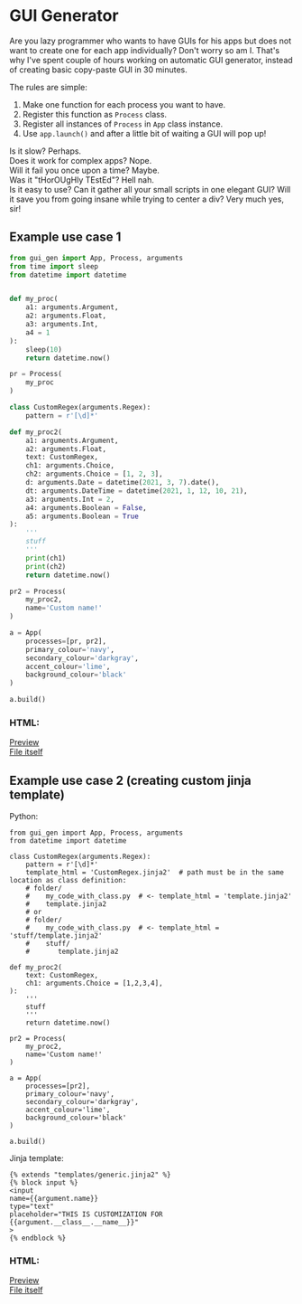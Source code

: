 # GUI Generator

Are you lazy programmer who wants to have GUIs for his apps but does not want to create one for each app individually?
Don't worry so am I. That's why I've spent couple of hours working on automatic GUI generator, instead of creating basic copy-paste GUI in 30 minutes.

The rules are simple:
1. Make one function for each process you want to have.
2. Register this function as `Process` class.
3. Register all instances of `Process` in `App` class instance.
4. Use `app.launch()` and after a little bit of waiting a GUI will pop up!

Is it slow? Perhaps.<br>
Does it work for complex apps? Nope.<br>
Will it fail you once upon a time? Maybe.<br>
Was it "tHorOUgHly TEstEd"? Hell nah. <br>
Is it easy to use? Can it gather all your small scripts in one elegant GUI? Will it save you from going insane while trying to center a div? Very much yes, sir!<br>

## Example use case 1
```python
from gui_gen import App, Process, arguments
from time import sleep
from datetime import datetime


def my_proc(
    a1: arguments.Argument,
    a2: arguments.Float,
    a3: arguments.Int,
    a4 = 1
):
    sleep(10)
    return datetime.now()

pr = Process(
    my_proc
)

class CustomRegex(arguments.Regex):
    pattern = r'[\d]*'

def my_proc2(
    a1: arguments.Argument,
    a2: arguments.Float,
    text: CustomRegex,
    ch1: arguments.Choice,
    ch2: arguments.Choice = [1, 2, 3],
    d: arguments.Date = datetime(2021, 3, 7).date(),
    dt: arguments.DateTime = datetime(2021, 1, 12, 10, 21),
    a3: arguments.Int = 2,
    a4: arguments.Boolean = False,
    a5: arguments.Boolean = True
):
    '''
    stuff
    '''
    print(ch1)
    print(ch2)
    return datetime.now()

pr2 = Process(
    my_proc2,
    name='Custom name!'
)

a = App(
    processes=[pr, pr2],
    primary_colour='navy',
    secondary_colour='darkgray',
    accent_colour='lime',
    background_colour='black'
)

a.build()
```

### HTML:
[Preview](https://html-preview.github.io/?url=https://github.com/FilipM13/GuiGen/blob/main/readme_data/GUI.html)<br>
[File itself](https://github.com/FilipM13/GuiGen/blob/main/readme_data/GUI.html)

## Example use case 2 (creating custom jinja template)
Python:
```
from gui_gen import App, Process, arguments
from datetime import datetime

class CustomRegex(arguments.Regex):
    pattern = r'[\d]*'
    template_html = 'CustomRegex.jinja2'  # path must be in the same location as class definition:
    # folder/
    #    my_code_with_class.py  # <- template_html = 'template.jinja2'
    #    template.jinja2
    # or
    # folder/
    #    my_code_with_class.py  # <- template_html = 'stuff/template.jinja2'
    #    stuff/
    #       template.jinja2

def my_proc2(
    text: CustomRegex,
    ch1: arguments.Choice = [1,2,3,4],
):
    '''
    stuff
    '''
    return datetime.now()

pr2 = Process(
    my_proc2,
    name='Custom name!'
)

a = App(
    processes=[pr2],
    primary_colour='navy',
    secondary_colour='darkgray',
    accent_colour='lime',
    background_colour='black'
)

a.build()
```
Jinja template:
```Jinja
{% extends "templates/generic.jinja2" %}
{% block input %}
<input
name={{argument.name}}
type="text"
placeholder="THIS IS CUSTOMIZATION FOR {{argument.__class__.__name__}}"
>
{% endblock %}
```

### HTML:
[Preview](https://html-preview.github.io/?url=https://github.com/FilipM13/GuiGen/blob/main/readme_data/GUI_2.html)<br>
[File itself](https://github.com/FilipM13/GuiGen/blob/main/readme_data/GUI_2.html)